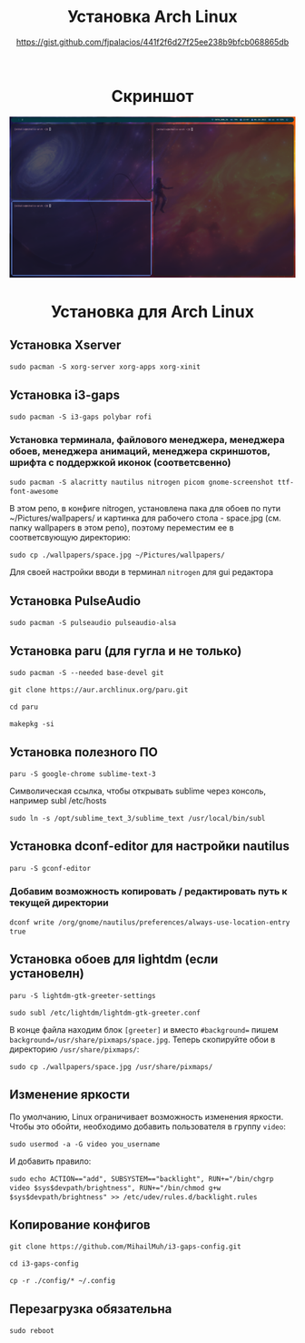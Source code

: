 <div align="center">

# Установка Arch Linux
https://gist.github.com/fjpalacios/441f2f6d27f25ee238b9bfcb068865db

<br>

# Скриншот
![screenshot](./assets/screenshot.png)

# Установка для Arch Linux
</div>

## Установка Xserver
```
sudo pacman -S xorg-server xorg-apps xorg-xinit
```

## Установка i3-gaps
```
sudo pacman -S i3-gaps polybar rofi
```

### Установка терминала, файлового менеджера, менеджера обоев, менеджера анимаций, менеджера скриншотов, шрифта с поддержкой иконок (соответсвенно)
```
sudo pacman -S alacritty nautilus nitrogen picom gnome-screenshot ttf-font-awesome
```
В этом репо, в конфиге nitrogen, установлена пака для обоев по пути ~/Pictures/wallpapers/ и картинка для рабочего стола - space.jpg (см. папку wallpapers в этом репо), поэтому переместим ее в соответсвующую директорию:
```
sudo cp ./wallpapers/space.jpg ~/Pictures/wallpapers/
```

Для своей настройки вводи в терминал ```nitrogen``` для gui редактора

## Установка PulseAudio
```
sudo pacman -S pulseaudio pulseaudio-alsa
```

## Установка paru (для гугла и не только)
```
sudo pacman -S --needed base-devel git
```
```
git clone https://aur.archlinux.org/paru.git
```
```
cd paru
```
```
makepkg -si
```

## Установка полезного ПО
```
paru -S google-chrome sublime-text-3
```

Символическая ссылка, чтобы открывать sublime через консоль, например subl /etc/hosts
```
sudo ln -s /opt/sublime_text_3/sublime_text /usr/local/bin/subl
```

## Установка dconf-editor для настройки nautilus
```
paru -S gconf-editor
```
### Добавим возможность копировать / редактировать путь к текущей директории
```
dconf write /org/gnome/nautilus/preferences/always-use-location-entry true
```

## Установка обоев для lightdm (если установелн)
```
paru -S lightdm-gtk-greeter-settings
```
```
sudo subl /etc/lightdm/lightdm-gtk-greeter.conf
```
В конце файла находим блок ```[greeter]``` и вместо ```#background=``` пишем ```background=/usr/share/pixmaps/space.jpg```.
Теперь скопируйте обои в директорию ```/usr/share/pixmaps/```:
```
sudo cp ./wallpapers/space.jpg /usr/share/pixmaps/
```

## Изменение яркости
По умолчанию, Linux ограничивает возможность изменения яркости. Чтобы это обойти, необходимо добавить пользователя в группу ```video```:
```
sudo usermod -a -G video you_username
```
И добавить правило: 
```
sudo echo ACTION=="add", SUBSYSTEM=="backlight", RUN+="/bin/chgrp video $sys$devpath/brightness", RUN+="/bin/chmod g+w $sys$devpath/brightness" >> /etc/udev/rules.d/backlight.rules
```

## Копирование конфигов
```
git clone https://github.com/MihailMuh/i3-gaps-config.git
```
```
cd i3-gaps-config
```
```
cp -r ./config/* ~/.config
```

## Перезагрузка обязательна
```
sudo reboot
```
